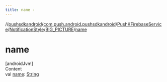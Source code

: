 ```yaml
---
title: name -
---
```

//[pushsdkandroid](../../../../index.md)/[com.push.android.pushsdkandroid](../../../index.md)/[PushKFirebaseService](../../index.md)/[NotificationStyle](../index.md)/[BIG_PICTURE](index.md)/[name](name.md)



# name  
[androidJvm]  
Content  
val [name](name.md): [String](https://kotlinlang.org/api/latest/jvm/stdlib/kotlin/-string/index.html)  



